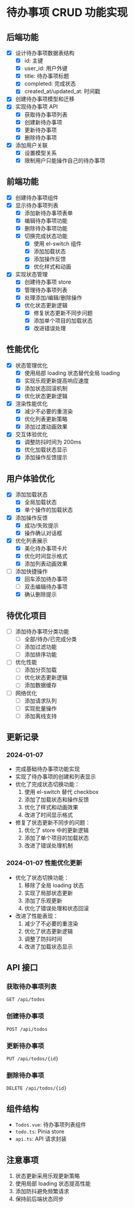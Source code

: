 # 待办事项 CRUD 功能实现

## 后端功能
- [x] 设计待办事项数据表结构
  - [x] id: 主键
  - [x] user_id: 用户外键
  - [x] title: 待办事项标题
  - [x] completed: 完成状态
  - [x] created_at/updated_at: 时间戳
- [x] 创建待办事项模型和迁移
- [x] 实现待办事项 API
  - [x] 获取待办事项列表
  - [x] 创建新待办事项
  - [x] 更新待办事项
  - [x] 删除待办事项
- [x] 添加用户关联
  - [x] 设置模型关系
  - [x] 限制用户只能操作自己的待办事项

## 前端功能
- [x] 创建待办事项组件
- [x] 显示待办事项列表
  - [x] 添加新待办事项表单
  - [x] 编辑待办事项功能
  - [x] 删除待办事项功能
  - [x] 切换完成状态功能
    - [x] 使用 el-switch 组件
    - [x] 添加加载状态
    - [x] 添加操作反馈
    - [x] 优化样式和动画
- [x] 实现状态管理
  - [x] 创建待办事项 store
  - [x] 管理待办事项列表
  - [x] 处理添加/编辑/删除操作
  - [x] 优化状态更新逻辑
    - [x] 修复状态更新不同步问题
    - [x] 添加单个项目的加载状态
    - [x] 改进错误处理

## 性能优化
- [x] 状态管理优化
  - [x] 使用局部 loading 状态替代全局 loading
  - [x] 实现乐观更新提高响应速度
  - [x] 添加状态回滚机制
  - [x] 优化状态更新逻辑
- [x] 渲染性能优化
  - [x] 减少不必要的重渲染
  - [x] 优化列表更新策略
  - [x] 添加过渡动画效果
- [x] 交互体验优化
  - [x] 调整防抖时间为 200ms
  - [x] 优化加载状态显示
  - [x] 添加操作反馈提示

## 用户体验优化
- [x] 添加加载状态
  - [x] 全局加载状态
  - [x] 单个操作的加载状态
- [x] 添加操作反馈
  - [x] 成功/失败提示
  - [x] 操作确认对话框
- [x] 优化列表展示
  - [x] 美化待办事项卡片
  - [x] 优化时间显示格式
  - [x] 添加列表动画效果
- [ ] 添加快捷操作
  - [x] 回车添加待办事项
  - [ ] 双击编辑待办事项
  - [x] 确认删除提示

## 待优化项目
- [ ] 添加待办事项分类功能
  - [ ] 全部/待办/已完成分类
  - [ ] 添加过滤功能
  - [ ] 添加排序功能
- [ ] 优化性能
  - [ ] 添加分页加载
  - [ ] 优化状态更新逻辑
  - [ ] 添加数据缓存
- [ ] 网络优化
  - [ ] 添加请求队列
  - [ ] 实现批量操作
  - [ ] 添加离线支持

## 更新记录

### 2024-01-07
- 完成基础待办事项功能实现
- 实现了待办事项的创建和列表显示
- 优化了完成状态切换功能：
  1. 使用 el-switch 替代 checkbox
  2. 添加了加载状态和操作反馈
  3. 优化了样式和动画效果
  4. 改进了时间显示格式
- 修复了状态更新不同步的问题：
  1. 优化了 store 中的更新逻辑
  2. 添加了单个项目的加载状态
  3. 改进了错误处理机制

### 2024-01-07 性能优化更新
- 优化了状态切换功能：
  1. 移除了全局 loading 状态
  2. 实现了局部状态更新
  3. 添加了乐观更新
  4. 优化了错误处理和状态回滚
- 改进了性能表现：
  1. 减少了不必要的重渲染
  2. 优化了状态更新逻辑
  3. 调整了防抖时间
  4. 改进了加载状态显示

## API 接口

### 获取待办事项列表
```http
GET /api/todos
```

### 创建待办事项
```http
POST /api/todos
```

### 更新待办事项
```http
PUT /api/todos/{id}
```

### 删除待办事项
```http
DELETE /api/todos/{id}
```

## 组件结构
- `Todos.vue`: 待办事项列表组件
- `todo.ts`: Pinia store
- `api.ts`: API 请求封装

## 注意事项
1. 状态更新采用乐观更新策略
2. 使用局部 loading 状态提高性能
3. 添加防抖避免频繁请求
4. 保持前后端状态同步 